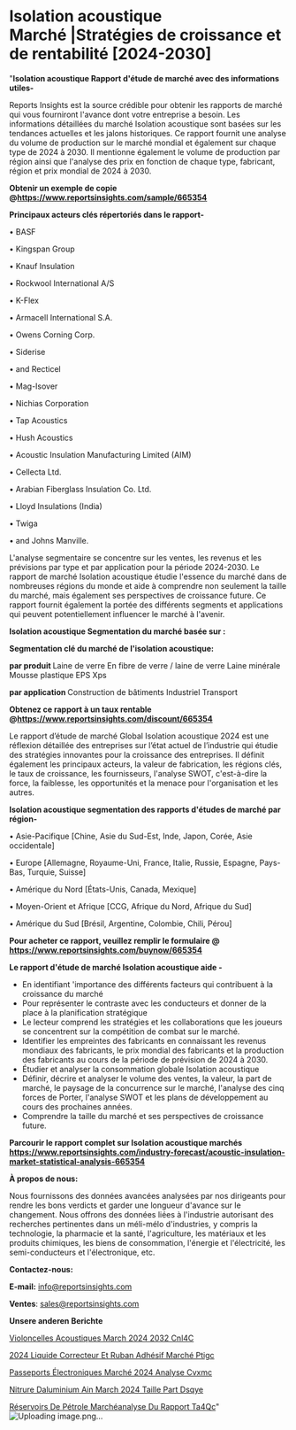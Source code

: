 # Isolation acoustique Marché |Stratégies de croissance et de rentabilité [2024-2030]

"<strong>Isolation acoustique Rapport d'étude de marché avec des informations utiles-</strong>

Reports Insights est la source crédible pour obtenir les rapports de marché qui vous fourniront l'avance dont votre entreprise a besoin. Les informations détaillées du marché Isolation acoustique sont basées sur les tendances actuelles et les jalons historiques. Ce rapport fournit une analyse du volume de production sur le marché mondial et également sur chaque type de 2024 à 2030. Il mentionne également le volume de production par région ainsi que l'analyse des prix en fonction de chaque type, fabricant, région et prix mondial de 2024 à 2030.

<strong><b>Obtenir un exemple de copie @</b></strong><a href=https://www.reportsinsights.com/sample/665354><strong><b>https://www.reportsinsights.com/sample/665354</b></strong></a>

<b>Principaux acteurs clés répertoriés dans le rapport-</b>

<b> </b>• BASF

• Kingspan Group

• Knauf Insulation

• Rockwool International A/S

• K-Flex

• Armacell International S.A.

• Owens Corning Corp.

• Siderise

• and Recticel

• Mag-Isover

• Nichias Corporation

• Tap Acoustics

• Hush Acoustics

• Acoustic Insulation Manufacturing Limited (AIM)

• Cellecta Ltd.

• Arabian Fiberglass Insulation Co. Ltd.

• Lloyd Insulations (India)

• Twiga

• and Johns Manville.

L'analyse segmentaire se concentre sur les ventes, les revenus et les prévisions par type et par application pour la période 2024-2030. Le rapport de marché Isolation acoustique étudie l'essence du marché dans de nombreuses régions du monde et aide à comprendre non seulement la taille du marché, mais également ses perspectives de croissance future. Ce rapport fournit également la portée des différents segments et applications qui peuvent potentiellement influencer le marché à l'avenir.

<strong>Isolation acoustique Segmentation du marché basée sur :</strong>

<strong> Segmentation clé du marché de l'isolation acoustique: </strong>

<strong> par produit </strong>
Laine de verre
En fibre de verre / laine de verre
Laine minérale
Mousse plastique
EPS
Xps

<strong> par application </strong>
Construction de bâtiments
Industriel
Transport

<strong><b>Obtenez ce rapport à un taux rentable @</b></strong><a href=https://www.reportsinsights.com/discount/665354><strong><b>https://www.reportsinsights.com/discount/665354</b></strong></a>

Le rapport d’étude de marché Global Isolation acoustique 2024 est une réflexion détaillée des entreprises sur l’état actuel de l’industrie qui étudie des stratégies innovantes pour la croissance des entreprises. Il définit également les principaux acteurs, la valeur de fabrication, les régions clés, le taux de croissance, les fournisseurs, l'analyse SWOT, c'est-à-dire la force, la faiblesse, les opportunités et la menace pour l'organisation et les autres.

<strong>Isolation acoustique segmentation des rapports d'études de marché par région-</strong>

• Asie-Pacifique [Chine, Asie du Sud-Est, Inde, Japon, Corée, Asie occidentale]

• Europe [Allemagne, Royaume-Uni, France, Italie, Russie, Espagne, Pays-Bas, Turquie, Suisse]

• Amérique du Nord [États-Unis, Canada, Mexique]

• Moyen-Orient et Afrique [CCG, Afrique du Nord, Afrique du Sud]

• Amérique du Sud [Brésil, Argentine, Colombie, Chili, Pérou]

<strong>Pour acheter ce rapport, veuillez remplir le formulaire @   <a href=https://www.reportsinsights.com/buynow/665354>https://www.reportsinsights.com/buynow/665354</a></strong>

<strong>Le rapport d'étude de marché Isolation acoustique aide -</strong>
<ul>
  <li>En identifiant 'importance des différents facteurs qui contribuent à la croissance du marché</li>
  <li>Pour représenter le contraste avec les conducteurs et donner de la place à la planification stratégique</li>
  <li>Le lecteur comprend les stratégies et les collaborations que les joueurs se concentrent sur la compétition de combat sur le marché.</li>
  <li>Identifier les empreintes des fabricants en connaissant les revenus mondiaux des fabricants, le prix mondial des fabricants et la production des fabricants au cours de la période de prévision de 2024 à 2030.</li>
  <li>Étudier et analyser la consommation globale Isolation acoustique</li>
  <li>Définir, décrire et analyser le volume des ventes, la valeur, la part de marché, le paysage de la concurrence sur le marché, l'analyse des cinq forces de Porter, l'analyse SWOT et les plans de développement au cours des prochaines années.</li>
  <li>Comprendre la taille du marché et ses perspectives de croissance future.</li>
</ul>

<strong>Parcourir le rapport complet sur Isolation acoustique marchés <a href=https://www.reportsinsights.com/industry-forecast/acoustic-insulation-market-statistical-analysis-665354>https://www.reportsinsights.com/industry-forecast/acoustic-insulation-market-statistical-analysis-665354</a></strong>

<strong>À propos de nous:</strong>

Nous fournissons des données avancées analysées par nos dirigeants pour rendre les bons verdicts et garder une longueur d'avance sur le changement. Nous offrons des données liées à l'industrie autorisant des recherches pertinentes dans un méli-mélo d'industries, y compris la technologie, la pharmacie et la santé, l'agriculture, les matériaux et les produits chimiques, les biens de consommation, l'énergie et l'électricité, les semi-conducteurs et l'électronique, etc.

<strong>Contactez-nous:</strong>

<strong>E-mail:</strong> <a href=mailto:info@reportsinsights.com>info@reportsinsights.com</a>

<strong>Ventes</strong>: <a href=mailto:sales@reportsinsights.com>sales@reportsinsights.com</a>

<strong>Unsere anderen Berichte</strong>

<a href=https://www.linkedin.com/pulse/violoncelles-acoustiques-march%C3%A9-2024-2032-cnl4c/>Violoncelles Acoustiques March 2024 2032 Cnl4C</a>

<a href=https://www.linkedin.com/pulse/2024-liquide-correcteur-et-ruban-adhésif-marché-ptigc/>2024 Liquide Correcteur Et Ruban Adhésif Marché Ptigc</a>

<a href=https://www.linkedin.com/pulse/passeports-électroniques-marché-2024-analyse-cvxmc/>Passeports Électroniques Marché 2024 Analyse Cvxmc</a>

<a href=https://www.linkedin.com/pulse/nitrure-daluminium-ain-march%C3%A9-2024-taille-part-dsqye/>Nitrure Daluminium Ain March 2024 Taille Part Dsqye</a>

<a href=https://www.linkedin.com/pulse/réservoirs-de-pétrole-marchéanalyse-du-rapport-ta4qc/>Réservoirs De Pétrole Marchéanalyse Du Rapport Ta4Qc</a>"
![Uploading image.png…]()
